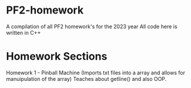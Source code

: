 # PF2-homework
A compilation of all PF2 homework's for the 2023 year
All code here is written in C++
# Homework Sections 
Homework 1 - Pinball Machine (Imports txt files into a array and allows for manuipulation of the array) Teaches about getline() and <fstream> also OOP. 
